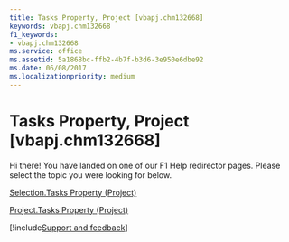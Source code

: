 ```yaml
---
title: Tasks Property, Project [vbapj.chm132668]
keywords: vbapj.chm132668
f1_keywords:
- vbapj.chm132668
ms.service: office
ms.assetid: 5a1868bc-ffb2-4b7f-b3d6-3e950e6dbe92
ms.date: 06/08/2017
ms.localizationpriority: medium
---
```



# Tasks Property, Project [vbapj.chm132668]

Hi there! You have landed on one of our F1 Help redirector pages. Please select the topic you were looking for below.

[Selection.Tasks Property (Project)](https://msdn.microsoft.com/library/8f58ea8e-a3a1-f5aa-ad5d-6447fe777453%28Office.15%29.aspx)

[Project.Tasks Property (Project)](https://msdn.microsoft.com/library/08bfaadd-9cce-84a2-0ff3-c4b29d9e18cd%28Office.15%29.aspx)

[!include[Support and feedback](~/includes/feedback-boilerplate.md)]